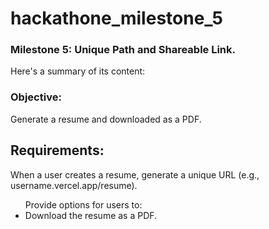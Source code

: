 # hackathone_milestone_5
### Milestone 5: Unique Path and Shareable Link. 

Here's a summary of its content:

### Objective:

Generate a resume and  downloaded as a PDF.

## Requirements:

When a user creates a resume, generate a unique URL (e.g., username.vercel.app/resume).
<ul>
    Provide options for users to:
  
  <li>
    Download the resume as a PDF.
  </li>
</ul>
